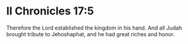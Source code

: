 # II Chronicles 17:5

Therefore the Lord established the kingdom in his hand. And all Judah brought tribute to Jehoshaphat, and he had great riches and honor.
